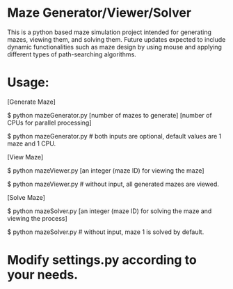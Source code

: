 # Maze Generator/Viewer/Solver
 This is a python based maze simulation project intended for generating mazes, viewing them, and solving them.
 Future updates expected to include dynamic functionalities such as maze design by using mouse and applying 
 different types of path-searching algorithms.

# Usage:

[Generate Maze]

$ python mazeGenerator.py [number of mazes to generate] [number of CPUs for parallel processing]

$ python mazeGenerator.py  # both inputs are optional, default values are 1 maze and 1 CPU.

[View Maze]

$ python mazeViewer.py [an integer (maze ID) for viewing the maze]

$ python mazeViewer.py  # without input, all generated mazes are viewed.

[Solve Maze]

$ python mazeSolver.py [an integer (maze ID) for solving the maze and viewing the process]

$ python mazeSolver.py  # without input, maze 1 is solved by default.

# Modify settings.py according to your needs.
